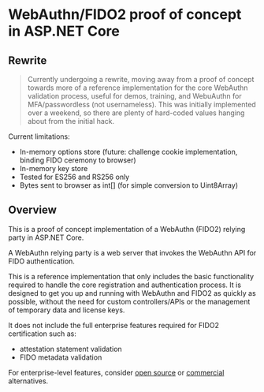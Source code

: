# WebAuthn/FIDO2 proof of concept in ASP.NET Core

## Rewrite

> Currently undergoing a rewrite, moving away from a proof of concept towards more of a reference implementation for the core WebAuthn validation process, useful for demos, training, and WebuAuthn for MFA/passwordless (not usernameless).
> This was initially implemented over a weekend, so there are plenty of hard-coded values hanging about from the initial hack.

Current limitations:

- In-memory options store (future: challenge cookie implementation, binding FIDO ceremony to browser)
- In-memory key store
- Tested for ES256 and RS256 only
- Bytes sent to browser as int[] (for simple conversion to Uint8Array)

## Overview

This is a proof of concept implementation of a WebAuthn (FIDO2) relying party in ASP.NET Core.

A WebAuthn relying party is a web server that invokes the WebAuthn API for FIDO authentication.

This is a reference implementation that only includes the basic functionality required to handle the core registration and authentication process.
It is designed to get you up and running with WebAuthn and FIDO2 as quickly as possible, without the need for custom controllers/APIs or the management of temporary data and license keys.

It does not include the full enterprise features required for FIDO2 certification such as:

- attestation statement validation
- FIDO metadata validation

For enterprise-level features, consider [open source](https://github.com/passwordless-lib/fido2-net-lib) or [commercial](https://www.identityserver.com/products/fido2-for-aspnet) alternatives.
